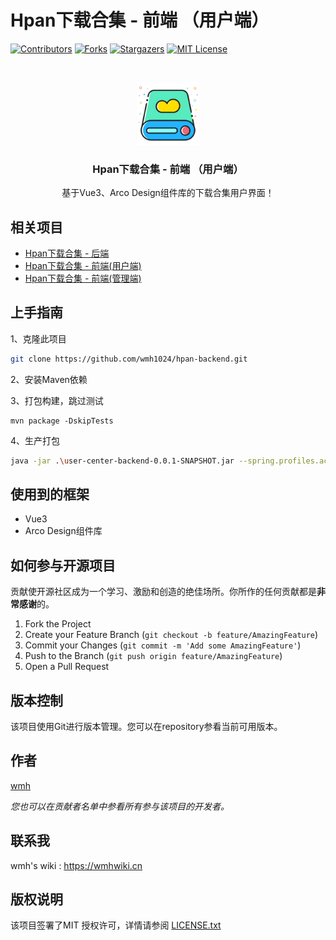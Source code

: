# Hpan下载合集 - 前端 （用户端）

<!-- PROJECT SHIELDS -->
[![Contributors][contributors-shield]][contributors-url]
[![Forks][forks-shield]][forks-url]
[![Stargazers][stars-shield]][stars-url]
[![MIT License][license-shield]][license-url]
<!-- PROJECT LOGO -->
<br />

<p align="center">
  <a href="https://github.com/wmh1024/hpan-backend">
    <img src="image/icon.png" alt="Logo" width="100" height="100">
  </a>

<h3 align="center">Hpan下载合集 - 前端 （用户端）</h3>
  <p align="center">
    基于Vue3、Arco Design组件库的下载合集用户界面！
    <br />

</p>

## 相关项目

- [Hpan下载合集 - 后端](https://github.com/wmh1024/hpan-backend.git)
- [Hpan下载合集 - 前端(用户端)](https://github.com/wmh1024/hpan-backend.git)
- [Hpan下载合集 - 前端(管理端)](https://github.com/wmh1024/hpan-frontend-admin.git)

## 上手指南

1、克隆此项目

```sh
git clone https://github.com/wmh1024/hpan-backend.git
```

2、安装Maven依赖

3、打包构建，跳过测试

```shell
mvn package -DskipTests
```

4、生产打包

```sh
java -jar .\user-center-backend-0.0.1-SNAPSHOT.jar --spring.profiles.active=prod
```

## 使用到的框架

- Vue3
- Arco Design组件库

## 如何参与开源项目

贡献使开源社区成为一个学习、激励和创造的绝佳场所。你所作的任何贡献都是**非常感谢**的。


1. Fork the Project
2. Create your Feature Branch (`git checkout -b feature/AmazingFeature`)
3. Commit your Changes (`git commit -m 'Add some AmazingFeature'`)
4. Push to the Branch (`git push origin feature/AmazingFeature`)
5. Open a Pull Request

## 版本控制

该项目使用Git进行版本管理。您可以在repository参看当前可用版本。

## 作者

[wmh](https://wmhwiki.cn)

*您也可以在贡献者名单中参看所有参与该项目的开发者。*

## 联系我

wmh's wiki : https://wmhwiki.cn

## 版权说明

该项目签署了MIT 授权许可，详情请参阅 [LICENSE.txt](https://github.com/wmh1024/hpan-backend/blob/main/LICENSE.txt)

<!-- links -->
[your-project-path]:wmh1024/hpan-backend
[contributors-shield]: https://img.shields.io/github/contributors/wmh1024/hpan-backend.svg?style=flat-square
[contributors-url]: https://github.com/wmh1024/hpan-backend/graphs/contributors
[forks-shield]: https://img.shields.io/github/forks/wmh1024/hpan-backend.svg?style=flat-square
[forks-url]: https://github.com/wmh1024/hpan-backend/network/members
[stars-shield]: https://img.shields.io/github/stars/wmh1024/hpan-backend.svg?style=flat-square
[stars-url]: https://github.com/wmh1024/hpan-backend/stargazers
[issues-shield]: https://img.shields.io/github/issues/wmh1024/hpan-backend.svg?style=flat-square
[issues-url]: https://img.shields.io/github/issues/wmh1024/hpan-backend.svg
[license-shield]: https://img.shields.io/github/license/wmh1024/hpan-backend.svg?style=flat-square
[license-url]: https://github.com/wmh1024/hpan-backend/blob/master/LICENSE.txt
[linkedin-shield]: https://img.shields.io/badge/-LinkedIn-black.svg?style=flat-square&logo=linkedin&colorB=555
[linkedin-url]: https://linkedin.com/in/shaojintian

